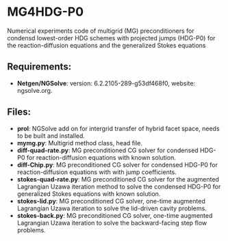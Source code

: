 # MG4HDG-P0
Numerical experiments code of multigrid (MG) preconditioners for condensd lowest-order HDG schemes with projected jumps (HDG-P0) for the reaction-diffusion equations and the generalized Stokes equations

## Requirements:
+ **Netgen/NGSolve**: version: 6.2.2105-289-g53df468f0, website: ngsolve.org.

## Files:
+ **prol**: NGSolve add on for intergrid transfer of hybrid facet space, needs to be built and installed.
+ **mymg.py**: Multigrid method class, head file.
+ **diff-quad-rate.py**: MG preconditioned CG solver for condensed HDG-P0 for reaction-diffusion equations with known solution.
+ **diff-Chip.py**: MG preconditioned CG solver for condensed HDG-P0 for reaction-diffusion equations with with jump coefficients.
+ **stokes-quad-rate.py**: MG preconditioned CG solver for the augmented Lagrangian Uzawa iteration method to solve the condensed HDG-P0 for generalized Stokes equations with known solution.
+ **stokes-lid.py**: MG preconditioned CG solver, one-time augmented Lagrangian Uzawa iteration to solve the lid-driven cavity problems.
+ **stokes-back.py**: MG preconditioned CG solver, one-time augmented Lagrangian Uzawa iteration to solve the backward-facing step flow problems.